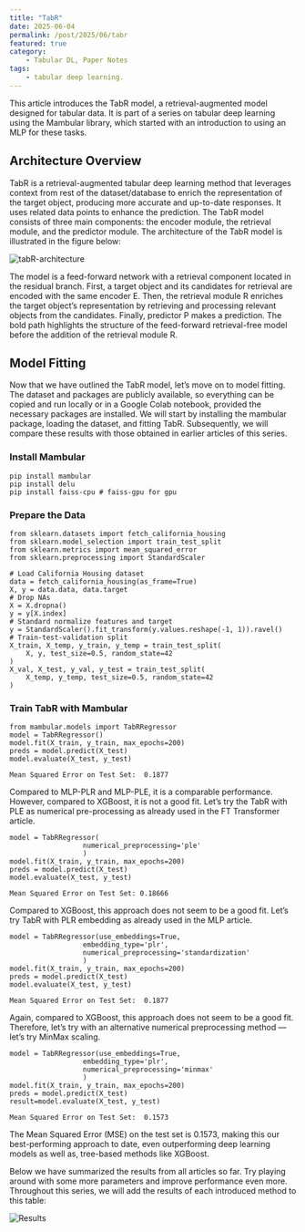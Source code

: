 ```yaml
---
title: "TabR"
date: 2025-06-04
permalink: /post/2025/06/tabr
featured: true
category: 
    - Tabular DL, Paper Notes
tags:
    - tabular deep learning.
---
```


This article introduces the TabR model, a retrieval-augmented model designed for tabular data. It is part of a series on tabular deep learning using the Mambular library, which started with an introduction to using an MLP for these tasks.


## Architecture Overview

TabR is a retrieval-augmented tabular deep learning method that leverages context from rest of the dataset/database to enrich the representation of the target object, producing more accurate and up-to-date responses. It uses related data points to enhance the prediction.
The TabR model consists of three main components: the encoder module, the retrieval module, and the predictor module. The architecture of the TabR model is illustrated in the figure below:

![tabR-architecture](https://miro.medium.com/v2/resize:fit:1100/format:webp/1*6G00JJDoKu05XhadD1ZB8Q.png)

The model is a feed-forward network with a retrieval component located in the residual branch. First, a target object and its candidates for retrieval are encoded with the same encoder E. Then, the retrieval module R enriches the target object’s representation by retrieving and processing relevant objects from the candidates. Finally, predictor P makes a prediction. The bold path highlights the structure of the feed-forward retrieval-free model before the addition of the retrieval module R.

## Model Fitting

Now that we have outlined the TabR model, let’s move on to model fitting. The dataset and packages are publicly available, so everything can be copied and run locally or in a Google Colab notebook, provided the necessary packages are installed. We will start by installing the mambular package, loading the dataset, and fitting TabR. Subsequently, we will compare these results with those obtained in earlier articles of this series.

### Install Mambular
```
pip install mambular
pip install delu
pip install faiss-cpu # faiss-gpu for gpu
```

### Prepare the Data
```
from sklearn.datasets import fetch_california_housing
from sklearn.model_selection import train_test_split
from sklearn.metrics import mean_squared_error
from sklearn.preprocessing import StandardScaler
```

```
# Load California Housing dataset
data = fetch_california_housing(as_frame=True)
X, y = data.data, data.target
# Drop NAs
X = X.dropna()
y = y[X.index]
# Standard normalize features and target
y = StandardScaler().fit_transform(y.values.reshape(-1, 1)).ravel()
# Train-test-validation split
X_train, X_temp, y_train, y_temp = train_test_split(
    X, y, test_size=0.5, random_state=42
)
X_val, X_test, y_val, y_test = train_test_split(
    X_temp, y_temp, test_size=0.5, random_state=42
)
```
### Train TabR with Mambular
```
from mambular.models import TabRRegressor
model = TabRRegressor()
model.fit(X_train, y_train, max_epochs=200)
preds = model.predict(X_test)
model.evaluate(X_test, y_test)
```

```
Mean Squared Error on Test Set:  0.1877
```

Compared to MLP-PLR and MLP-PLE, it is a comparable performance. However, compared to XGBoost, it is not a good fit. Let’s try the TabR with PLE as numerical pre-processing as already used in the FT Transformer article.

```
model = TabRRegressor(
                  numerical_preprocessing='ple' 
                  )
model.fit(X_train, y_train, max_epochs=200)
preds = model.predict(X_test)
model.evaluate(X_test, y_test)
```

```
Mean Squared Error on Test Set: 0.18666
```

Compared to XGBoost, this approach does not seem to be a good fit. Let’s try TabR with PLR embedding as already used in the MLP article.

```
model = TabRRegressor(use_embeddings=True, 
                  embedding_type='plr', 
                  numerical_preprocessing='standardization' 
                  )
model.fit(X_train, y_train, max_epochs=200)
preds = model.predict(X_test)
model.evaluate(X_test, y_test)
```

```
Mean Squared Error on Test Set:  0.1877
```

Again, compared to XGBoost, this approach does not seem to be a good fit. Therefore, let’s try with an alternative numerical preprocessing method — let’s try MinMax scaling.

```
model = TabRRegressor(use_embeddings=True, 
                  embedding_type='plr', 
                  numerical_preprocessing='minmax' 
                  )
model.fit(X_train, y_train, max_epochs=200)
preds = model.predict(X_test)
result=model.evaluate(X_test, y_test)

```
```
Mean Squared Error on Test Set:  0.1573
```

The Mean Squared Error (MSE) on the test set is 0.1573, making this our best-performing approach to date, even outperforming deep learning models as well as, tree-based methods like XGBoost.

Below we have summarized the results from all articles so far. Try playing around with some more parameters and improve performance even more. Throughout this series, we will add the results of each introduced method to this table:


![Results](https://miro.medium.com/v2/resize:fit:640/format:webp/1*l7ugUfB5ciGa0xGaNXllAg.png)